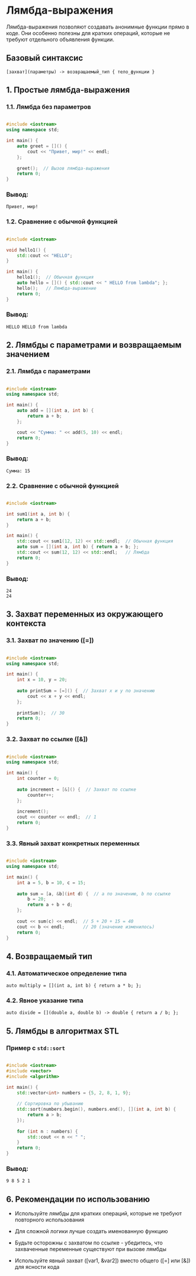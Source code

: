 # Лямбда-выражения

Лямбда-выражения позволяют создавать анонимные функции прямо в коде. Они особенно полезны для кратких операций, которые не требуют отдельного объявления функции.
## Базовый синтаксис
`[захват](параметры) -> возвращаемый_тип { тело_функции }`
## 1. Простые лямбда-выражения
### 1.1. Лямбда без параметров
```cpp

#include <iostream>
using namespace std;

int main() {
    auto greet = []() {
        cout << "Привет, мир!" << endl;
    };
    
    greet();  // Вызов лямбда-выражения
    return 0;
}
```
### Вывод:

```
Привет, мир!
```
### 1.2. Сравнение с обычной функцией
```cpp

#include <iostream>

void hello1() {
    std::cout << "HELLO";
}

int main() {
    hello1();  // Обычная функция
    auto hello = []() { std::cout << " HELLO from lambda"; };
    hello();   // Лямбда-выражение
    return 0;
}
```

### Вывод:
```
HELLO HELLO from lambda
```

## 2. Лямбды с параметрами и возвращаемым значением
### 2.1. Лямбда с параметрами
```cpp

#include <iostream>
using namespace std;

int main() {
    auto add = [](int a, int b) {
        return a + b;
    };

    cout << "Сумма: " << add(5, 10) << endl;
    return 0;
}
```
### Вывод:
```
Сумма: 15
```

### 2.2. Сравнение с обычной функцией
```cpp

#include <iostream>

int sum1(int a, int b) {
    return a + b;
}

int main() {
    std::cout << sum1(12, 12) << std::endl;  // Обычная функция
    auto sum = [](int a, int b) { return a + b; };
    std::cout << sum(12, 12) << std::endl;   // Лямбда
    return 0;
}
```
### Вывод:
```
24
24
```
## 3. Захват переменных из окружающего контекста
### 3.1. Захват по значению ([=])
```cpp

#include <iostream>
using namespace std;

int main() {
    int x = 10, y = 20;
    
    auto printSum = [=]() {  // Захват x и y по значению
        cout << x + y << endl;
    };
    
    printSum();  // 30
    return 0;
}
```
### 3.2. Захват по ссылке ([&])
```cpp

#include <iostream>
using namespace std;

int main() {
    int counter = 0;
    
    auto increment = [&]() {  // Захват по ссылке
        counter++;
    };
    
    increment();
    cout << counter << endl;  // 1
    return 0;
}
```

### 3.3. Явный захват конкретных переменных
```cpp

#include <iostream>
using namespace std;

int main() {
    int a = 5, b = 10, c = 15;
    
    auto sum = [a, &b](int d) {  // a по значению, b по ссылке
        b = 20;
        return a + b + d;
    };
    
    cout << sum(c) << endl;  // 5 + 20 + 15 = 40
    cout << b << endl;       // 20 (значение изменилось)
    return 0;
}
```
## 4. Возвращаемый тип
### 4.1. Автоматическое определение типа

`auto multiply = [](int a, int b) { return a * b; };`
### 4.2. Явное указание типа
`auto divide = [](double a, double b) -> double { return a / b; };`
## 5. Лямбды в алгоритмах STL
### Пример с `std::sort`
```cpp

#include <iostream>
#include <vector>
#include <algorithm>

int main() {
    std::vector<int> numbers = {5, 2, 8, 1, 9};
    
    // Сортировка по убыванию
    std::sort(numbers.begin(), numbers.end(), [](int a, int b) {
        return a > b;
    });
    
    for (int n : numbers) {
        std::cout << n << " ";
    }
    return 0;
}
```
### Вывод:
```
9 8 5 2 1
```
## 6. Рекомендации по использованию
- Используйте лямбды для кратких операций, которые не требуют повторного использования

- Для сложной логики лучше создать именованную функцию

- Будьте осторожны с захватом по ссылке - убедитесь, что захваченные переменные существуют при вызове лямбды

- Используйте явный захват ([var1, &var2]) вместо общего ([=] или [&]) для ясности кода